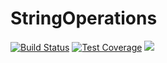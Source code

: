 # StringOperations
[![Build Status](https://travis-ci.org/thebestofal/StringOperations.svg?branch=master)](https://travis-ci.org/thebestofal/StringOperations)
[![Test Coverage](https://api.codeclimate.com/v1/badges/11338c8fcbd717fa97c5/test_coverage)](https://codeclimate.com/github/thebestofal/StringOperations/test_coverage)
<a href="https://codeclimate.com/github/thebestofal/StringOperations/maintainability"><img src="https://api.codeclimate.com/v1/badges/11338c8fcbd717fa97c5/maintainability" /></a>
